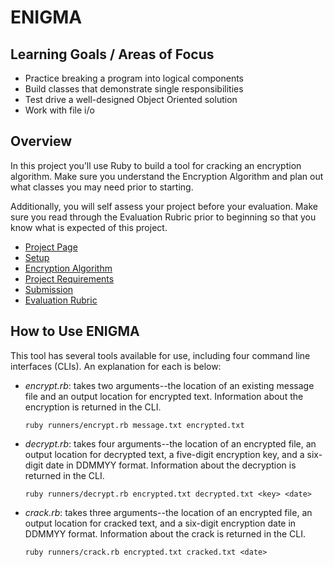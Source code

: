 # ENIGMA

## Learning Goals / Areas of Focus
* Practice breaking a program into logical components
* Build classes that demonstrate single responsibilities
* Test drive a well-designed Object Oriented solution
* Work with file i/o

## Overview
In this project you’ll use Ruby to build a tool for cracking an encryption algorithm. Make sure you understand the Encryption Algorithm and plan out what classes you may need prior to starting.

Additionally, you will self assess your project before your evaluation. Make sure you read through the Evaluation Rubric prior to beginning so that you know what is expected of this project.

* [Project Page](https://backend.turing.io/module1/projects/enigma/index)
* [Setup](https://backend.turing.io/module1/projects/enigma/setup)
* [Encryption Algorithm](https://backend.turing.io/module1/projects/enigma/encryption)
* [Project Requirements](https://backend.turing.io/module1/projects/enigma/requirements)
* [Submission](https://backend.turing.io/module1/projects/enigma/submission)
* [Evaluation Rubric](https://backend.turing.io/module1/projects/enigma/rubric)

## How to Use ENIGMA
This tool has several tools available for use, including four command line interfaces (CLIs). An explanation for each is below:
* *encrypt.rb*: takes two arguments--the location of an existing message file and an output location for encrypted text. Information about the encryption is returned in the CLI.

  `ruby runners/encrypt.rb message.txt encrypted.txt`

* *decrypt.rb*: takes four arguments--the location of an encrypted file, an output location for decrypted text, a five-digit encryption key, and a six-digit date in DDMMYY format. Information about the decryption is returned in the CLI.

  `ruby runners/decrypt.rb encrypted.txt decrypted.txt <key> <date>`
  
* *crack.rb*: takes three arguments--the location of an encrypted file, an output location for cracked text, and a six-digit encryption date in DDMMYY format. Information about the crack is returned in the CLI.

  `ruby runners/crack.rb encrypted.txt cracked.txt <date>`

